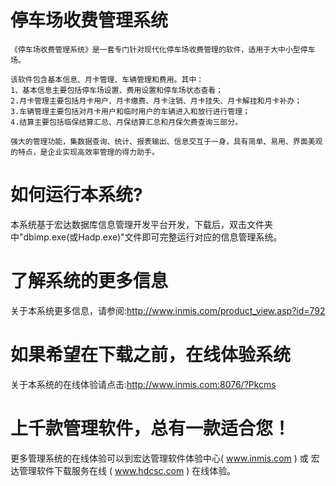 # 停车场收费管理系统

    《停车场收费管理系统》是一套专门针对现代化停车场收费管理的软件，适用于大中小型停车场。
    
    该软件包含基本信息、月卡管理、车辆管理和费用。其中：  
    1、基本信息主要包括停车场设置、费用设置和停车场状态查看；  
    2.月卡管理主要包括月卡用户、月卡缴费、月卡注销、月卡挂失、月卡解挂和月卡补办；  
    3.车辆管理主要包括对月卡用户和临时用户的车辆进入和放行进行管理；  
    4.结算主要包括临保结算汇总、月保结算汇总和月保欠费查询三部分。
    
    强大的管理功能，集数据查询、统计、报表输出、信息交互于一身，具有简单、易用、界面美观的特点，是企业实现高效率管理的得力助手。

# 如何运行本系统?

本系统基于宏达数据库信息管理开发平台开发，下载后，双击文件夹中"dbimp.exe(或Hadp.exe)"文件即可完整运行对应的信息管理系统。

# 了解系统的更多信息

关于本系统更多信息，请参阅:http://www.inmis.com/product_view.asp?id=792

# 如果希望在下载之前，在线体验系统

关于本系统的在线体验请点击:http://www.inmis.com:8076/?Pkcms

# 上千款管理软件，总有一款适合您！

更多管理系统的在线体验可以到宏达管理软件体验中心( www.inmis.com ) 或 宏达管理软件下载服务在线 ( www.hdcsc.com ) 在线体验。

